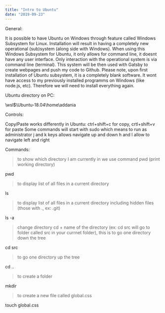 ```yaml
---
title: "Intro to Ubuntu"
date: "2019-09-23"
---
```


General:

It is possible to have Ubuntu on Windows through feature called Windows Subsystem for Linux. Installation will result in having a completely new operational (sub)system (along side with Windows). When using this Windows Subsystem for Ubuntu, it only allows for command line, it doesnt have any user interface. Only interaction with the operational system is via command line (terminal). This system will be then used with Gatsby to create webpages and push my code to Github. Please note, upon first installation of Ubuntu subsystem, it is a completely blank software. It wont have access to my previously installed programms on Windows (like node.js, etc). Therefore we will need to install everything again.

Ubuntu directory on PC:

\\wsl$\Ubuntu-18.04\home\addania

Controls:

Copy/Paste works differently in Ubuntu: ctrl+shift+c for copy, crtl+shift+v for paste
Some commands will start with sudo which means to run as administrator
j and k keys allows navigate up and down
h and l allow to navigate left and right

Commands:

> to show which directory I am currently in we use command pwd (print working directory)

pwd

> to display list of all files in a current directory

ls

> to display list of all files in a current directory including hidden files (those with ., ex: .git)

ls -a

> change directory cd + name of the directory (ex: cd src will go to folder called src in your currnet folder), this is to go one directory down the tree

cd src

> to go one directory up the tree

cd ..

> to create a folder

mkdir

> to create a new file called global.css

touch global.css